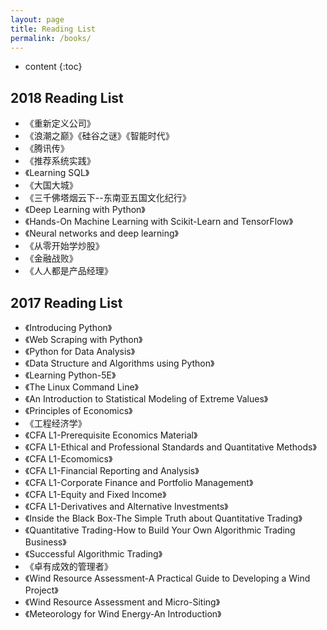 ```yaml
---
layout: page
title: Reading List
permalink: /books/
---
```


* content
{:toc}


2018 Reading List
---

- 《重新定义公司》
- 《浪潮之巅》《硅谷之谜》《智能时代》
- 《腾讯传》
- 《推荐系统实践》
- 《Learning SQL》
- 《大国大城》
- 《三千佛塔烟云下--东南亚五国文化纪行》
- 《Deep Learning with Python》
- 《Hands-On Machine Learning with Scikit-Learn and TensorFlow》
- 《Neural networks and deep learning》
- 《从零开始学炒股》
- 《金融战败》
- 《人人都是产品经理》


2017 Reading List
---

- 《Introducing Python》
- 《Web Scraping with Python》
- 《Python for Data Analysis》
- 《Data Structure and Algorithms using Python》
- 《Learning Python-5E》
- 《The Linux Command Line》
- 《An Introduction to Statistical Modeling of Extreme Values》
- 《Principles of Economics》
- 《工程经济学》
- 《CFA L1-Prerequisite Economics Material》
- 《CFA L1-Ethical and Professional Standards and Quantitative Methods》
- 《CFA L1-Ecomomics》
- 《CFA L1-Financial Reporting and Analysis》
- 《CFA L1-Corporate Finance and Portfolio Management》
- 《CFA L1-Equity and Fixed Income》
- 《CFA L1-Derivatives and Alternative Investments》
- 《Inside the Black Box-The Simple Truth about Quantitative Trading》
- 《Quantitative Trading-How to Build Your Own Algorithmic Trading Business》
- 《Successful Algorithmic Trading》
- 《卓有成效的管理者》
- 《Wind Resource Assessment-A Practical Guide to Developing a Wind Project》
- 《Wind Resource Assessment and Micro-Siting》
- 《Meteorology for Wind Energy-An Introduction》


